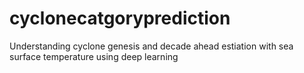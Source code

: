 # cyclonecatgoryprediction
Understanding cyclone genesis and decade ahead estiation with sea surface temperature using deep learning
